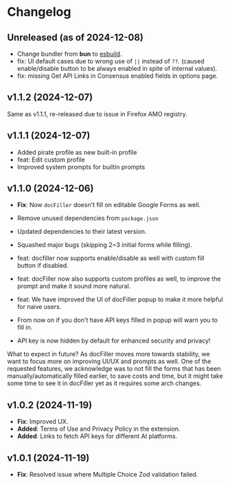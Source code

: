 # Changelog

## Unreleased (as of 2024-12-08)

- Change bundler from **bun** to [esbuild](https://esbuild.github.io).
- fix: UI default cases due to wrong use of `||` instead of `??`. (caused enable/disable button to be always enabled in spite of internal values).
- fix: missing Get API Links in Consensus enabled fields in options page.

## v1.1.2 (2024-12-07)

Same as v1.1.1, re-released due to issue in Firefox AMO registry.

## v1.1.1 (2024-12-07)

- Added pirate profile as new built-in profile
- feat: Edit custom profile
- Improved system prompts for builtin prompts

## v1.1.0 (2024-12-06)

- **Fix**: Now `docFiller` doesn't fill on editable Google Forms as well.
- Remove unused dependencies from `package.json`
- Updated dependencies to their latest version.
- Squashed major bugs (skipping 2~3 initial forms while filling).

- feat: docfiller now supports enable/disable as well with custom fill button if disabled.
- feat: docFiller now also supports custom profiles as well, to improve the prompt and make it sound more natural.
- feat: We have improved the UI of docFiller popup to make it more helpful for naive users.
- From now on if you don't have API keys filled in popup will warn you to fill in.
- API key is now hidden by default for enhanced security and privacy!

What to expect in future?
As docFiller moves more towards stability, we want to focus more on improving UI/UX and prompts as well. One of the requested features, we acknowledge was to not fill the forms that has been manually/automatically filled earlier, to save costs and time, but it might take some time to see it in docFiller yet as it requires some arch changes.

## v1.0.2 (2024-11-19)

- **Fix**: Improved UX.
- **Added**: Terms of Use and Privacy Policy in the extension.
- **Added**: Links to fetch API keys for different AI platforms.

## v1.0.1 (2024-11-19)

- **Fix**: Resolved issue where Multiple Choice Zod validation failed.

